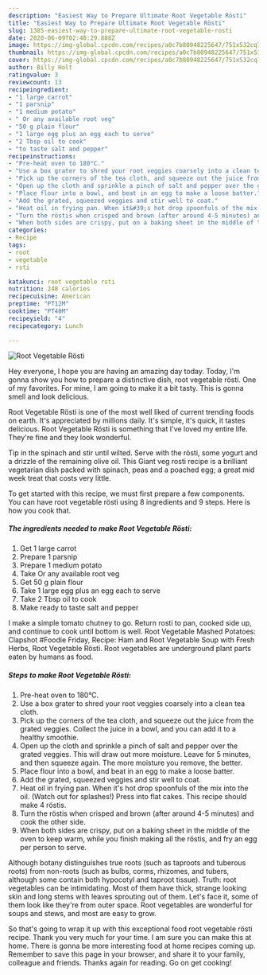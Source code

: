 ```yaml
---
description: "Easiest Way to Prepare Ultimate Root Vegetable Rösti"
title: "Easiest Way to Prepare Ultimate Root Vegetable Rösti"
slug: 1385-easiest-way-to-prepare-ultimate-root-vegetable-rosti
date: 2020-06-09T02:40:29.888Z
image: https://img-global.cpcdn.com/recipes/a0c7b80948225647/751x532cq70/root-vegetable-rosti-recipe-main-photo.jpg
thumbnail: https://img-global.cpcdn.com/recipes/a0c7b80948225647/751x532cq70/root-vegetable-rosti-recipe-main-photo.jpg
cover: https://img-global.cpcdn.com/recipes/a0c7b80948225647/751x532cq70/root-vegetable-rosti-recipe-main-photo.jpg
author: Billy Holt
ratingvalue: 3
reviewcount: 13
recipeingredient:
- "1 large carrot"
- "1 parsnip"
- "1 medium potato"
- " Or any available root veg"
- "50 g plain flour"
- "1 large egg plus an egg each to serve"
- "2 Tbsp oil to cook"
- "to taste salt and pepper"
recipeinstructions:
- "Pre-heat oven to 180°C."
- "Use a box grater to shred your root veggies coarsely into a clean tea cloth."
- "Pick up the corners of the tea cloth, and squeeze out the juice from the grated veggies. Collect the juice in a bowl, and you can add it to a healthy smoothie."
- "Open up the cloth and sprinkle a pinch of salt and pepper over the grated veggies. This will draw out more moisture. Leave for 5 minutes, and then squeeze again. The more moisture you remove, the better."
- "Place flour into a bowl, and beat in an egg to make a loose batter."
- "Add the grated, squeezed veggies and stir well to coat."
- "Heat oil in frying pan. When it&#39;s hot drop spoonfuls of the mix into the oil. (Watch out for splashes!) Press into flat cakes. This recipe should make 4 röstis."
- "Turn the röstis when crisped and brown (after around 4-5 minutes) and cook the other side."
- "When both sides are crispy, put on a baking sheet in the middle of the oven to keep warm, while you finish making all the röstis, and fry an egg per person to serve."
categories:
- Recipe
tags:
- root
- vegetable
- rsti

katakunci: root vegetable rsti 
nutrition: 248 calories
recipecuisine: American
preptime: "PT12M"
cooktime: "PT40M"
recipeyield: "4"
recipecategory: Lunch

---
```



![Root Vegetable Rösti](https://img-global.cpcdn.com/recipes/a0c7b80948225647/751x532cq70/root-vegetable-rosti-recipe-main-photo.jpg)

Hey everyone, I hope you are having an amazing day today. Today, I'm gonna show you how to prepare a distinctive dish, root vegetable rösti. One of my favorites. For mine, I am going to make it a bit tasty. This is gonna smell and look delicious.

Root Vegetable Rösti is one of the most well liked of current trending foods on earth. It's appreciated by millions daily. It's simple, it's quick, it tastes delicious. Root Vegetable Rösti is something that I've loved my entire life. They're fine and they look wonderful.

Tip in the spinach and stir until wilted. Serve with the rösti, some yogurt and a drizzle of the remaining olive oil. This Giant veg rosti recipe is a brilliant vegetarian dish packed with spinach, peas and a poached egg; a great mid week treat that costs very little.


To get started with this recipe, we must first prepare a few components. You can have root vegetable rösti using 8 ingredients and 9 steps. Here is how you cook that.

<!--inarticleads1-->

##### The ingredients needed to make Root Vegetable Rösti:

1. Get 1 large carrot
1. Prepare 1 parsnip
1. Prepare 1 medium potato
1. Take  Or any available root veg
1. Get 50 g plain flour
1. Take 1 large egg plus an egg each to serve
1. Take 2 Tbsp oil to cook
1. Make ready to taste salt and pepper


I make a simple tomato chutney to go. Return rosti to pan, cooked side up, and continue to cook until bottom is well. Root Vegetable Mashed Potatoes: Clapshot #Foodie Friday, Recipe: Ham and Root Vegetable Soup with Fresh Herbs, Root Vegetable Rösti. Root vegetables are underground plant parts eaten by humans as food. 

<!--inarticleads2-->

##### Steps to make Root Vegetable Rösti:

1. Pre-heat oven to 180°C.
1. Use a box grater to shred your root veggies coarsely into a clean tea cloth.
1. Pick up the corners of the tea cloth, and squeeze out the juice from the grated veggies. Collect the juice in a bowl, and you can add it to a healthy smoothie.
1. Open up the cloth and sprinkle a pinch of salt and pepper over the grated veggies. This will draw out more moisture. Leave for 5 minutes, and then squeeze again. The more moisture you remove, the better.
1. Place flour into a bowl, and beat in an egg to make a loose batter.
1. Add the grated, squeezed veggies and stir well to coat.
1. Heat oil in frying pan. When it&#39;s hot drop spoonfuls of the mix into the oil. (Watch out for splashes!) Press into flat cakes. This recipe should make 4 röstis.
1. Turn the röstis when crisped and brown (after around 4-5 minutes) and cook the other side.
1. When both sides are crispy, put on a baking sheet in the middle of the oven to keep warm, while you finish making all the röstis, and fry an egg per person to serve.


Although botany distinguishes true roots (such as taproots and tuberous roots) from non-roots (such as bulbs, corms, rhizomes, and tubers, although some contain both hypocotyl and taproot tissue). Truth: root vegetables can be intimidating. Most of them have thick, strange looking skin and long stems with leaves sprouting out of them. Let&#39;s face it, some of them look like they&#39;re from outer space. Root vegetables are wonderful for soups and stews, and most are easy to grow. 

So that's going to wrap it up with this exceptional food root vegetable rösti recipe. Thank you very much for your time. I am sure you can make this at home. There is gonna be more interesting food at home recipes coming up. Remember to save this page in your browser, and share it to your family, colleague and friends. Thanks again for reading. Go on get cooking!
